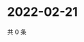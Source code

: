 # 2022-02-21

共 0 条

<!-- BEGIN WEIBO -->
<!-- 最后更新时间 Mon Feb 21 2022 10:23:41 GMT+0800 (China Standard Time) -->

<!-- END WEIBO -->
